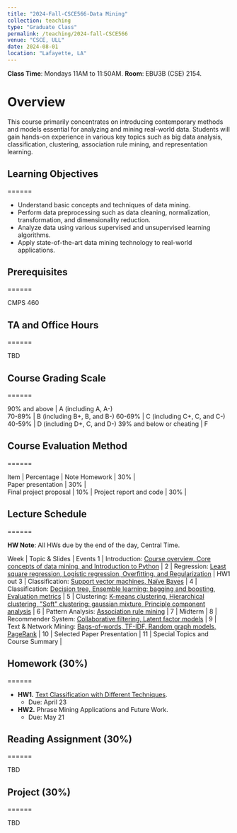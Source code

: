 ```yaml
---
title: "2024-Fall-CSCE566-Data Mining"
collection: teaching
type: "Graduate Class"
permalink: /teaching/2024-fall-CSCE566
venue: "CSCE, ULL"
date: 2024-08-01
location: "Lafayette, LA"
---
```


**Class Time**: Mondays 11AM to 11:50AM.  **Room**: EBU3B (CSE) 2154.

Overview
======

This course primarily concentrates on introducing contemporary methods and models essential for analyzing and mining real-world data. Students will gain hands-on experience in various key topics such as big data analysis, classification, clustering, association rule mining, and representation learning. 

## Learning Objectives
======

- Understand basic concepts and techniques of data mining.
- Perform data preprocessing such as data cleaning, normalization, transformation, and dimensionality reduction.
- Analyze data using various supervised and unsupervised learning algorithms.
- Apply state-of-the-art data mining technology to real-world applications.


## Prerequisites
======

CMPS 460

## TA and Office Hours
======

TBD

## Course Grading Scale
======

90% and above | A (including A, A-)      
70-89% | B (including B+, B, and B-) 
60-69% | C (including C+, C, and C-)
40-59% | D (including D+, C, and D-)
39% and below or cheating | F

## Course Evaluation Method
======

Item | Percentage | Note
Homework | 30% |   
Paper presentation | 30% |  
Final project proposal | 10% |
Project report and code | 30% |

## Lecture Schedule
======

**HW Note**: All HWs due by the end of the day, Central Time. 

Week | Topic & Slides                                                  | Events
1    | Introduction: [Course overview, Core concepts of data mining, and Introduction to Python](https://www.dropbox.com) |
2    | Regression: [Least square regression, Logistic regression, Overfitting, and Regularization](https://www.dropbox.com) | HW1 out
3    | Classification: [Support vector machines, Naïve Bayes](https://www.dropbox.com) |
4    | Classification: [Decision tree, Ensemble learning: bagging and boosting, Evaluation metrics](https://www.dropbox.com) |
5    | Clustering: [K-means clustering, Hierarchical clustering, "Soft" clustering: gaussian mixture, Principle component analysis](https://www.dropbox.com) |
6    | Pattern Analysis: [Association rule mining](https://www.dropbox.com) |
7    | Midterm |
8    | Recommender System: [Collaborative filtering, Latent factor models](https://www.dropbox.com) |
9    | Text & Network Mining: [Bags-of-words, TF-IDF, Random graph models, PageRank](https://www.dropbox.com) |
10   | Selected Paper Presentation |
11   | Special Topics and Course Summary |


## Homework (30%)
======

- **HW1.** [Text Classification with Different Techniques](https://www.dropbox.com/scl/fi/w3dobgyr32uu61gl1j2mk/HW-1.zip?rlkey=eh8stynzp0j2rf3reu1v0dmd4&dl=0).
    - Due: April 23
- **HW2.** Phrase Mining Applications and Future Work. 
    - Due: May 21

## Reading Assignment (30%)
======

TBD

## Project (30%)
======

TBD
